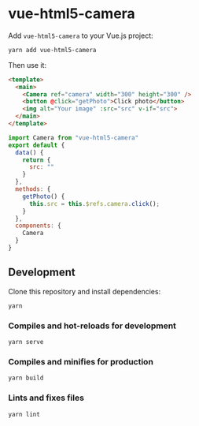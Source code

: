 # vue-html5-camera

Add `vue-html5-camera` to your Vue.js project:

```bash
yarn add vue-html5-camera
```

Then use it:

```html
<template>
  <main>
    <Camera ref="camera" width="300" height="300" />
    <button @click="getPhoto">Click photo</button>
    <img alt="Your image" :src="src" v-if="src">
  </main>
</template>
```
```js
import Camera from "vue-html5-camera"
export default {
  data() {
    return {
      src: ""
    }
  },
  methods: {
    getPhoto() {
      this.src = this.$refs.camera.click();
    }
  },
  components: {
    Camera
  }
}
```

## Development

Clone this repository and install dependencies:

```
yarn
```

### Compiles and hot-reloads for development
```
yarn serve
```

### Compiles and minifies for production
```
yarn build
```

### Lints and fixes files
```
yarn lint
```
